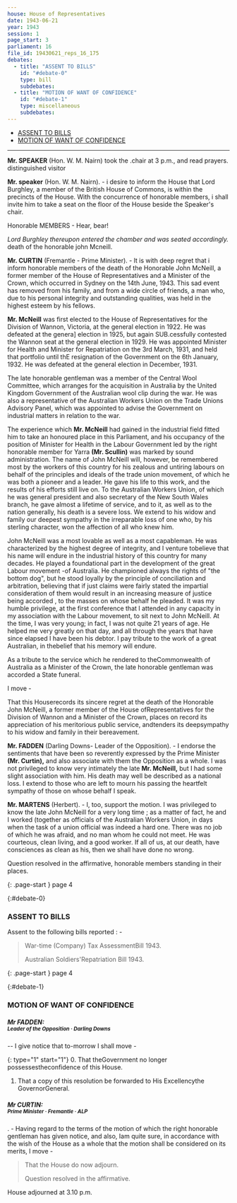 ```yaml
---
house: House of Representatives
date: 1943-06-21
year: 1943
session: 1
page_start: 3
parliament: 16
file_id: 19430621_reps_16_175
debates:
  - title: "ASSENT TO BILLS"
    id: "#debate-0"
    type: bill
    subdebates:
  - title: "MOTION OF WANT OF CONFIDENCE"
    id: "#debate-1"
    type: miscellaneous
    subdebates:
---
```


* [ASSENT TO BILLS](#debate-0)
* [MOTION OF WANT OF CONFIDENCE](#debate-1)


----


 **Mr. SPEAKER** (Hon. W. M. Nairn)  took the .chair at 3 p.m., and read prayers.  distinguished visitor 


 **Mr. speaker** (Hon. W. M. Nairn).  - i desire to inform the House that Lord Burghley, a member of the British House of Commons, is within the precincts of the House. With the concurrence of honorable members, i shall invite him to take a seat on the floor of the House beside the Speaker's chair. 

Honorable MEMBERS  -  Hear, bear! 


 *Lord Burghley thereupon entered the chamber and was seated accordingly.* death of the honorable john Mcneill. 


 **Mr. CURTIN** (Fremantle - Prime Minister). - lt is with deep regret that i inform honorable members of the death of the Honorable John McNeill, a former member of the House of Representatives and a Minister of the Crown, which occurred in Sydney on the 14th June, 1943. This sad event has removed from his family, and from a wide circle of friends, a man who, due to his personal integrity and outstanding qualities, was held in the highest esteem by his fellows. 


 **Mr. McNeill** was first elected to the House of Representatives for the Division of Wannon, Victoria, at the general election in 1922. He was defeated at the genera] election in 1925, but again SUB.cessfully contested the Wannon seat at the general election in 1929. He was appointed Minister for Health and Minister for Repatriation on the 3rd March, 1931, and held that portfolio until thE resignation of the Government on the 6th January, 1932. He was defeated at the general election in December, 1931. 

The late honorable gentleman was a member of the Central Wool Committee, which arranges for the acquisition in Australia by the United Kingdom Government of the Australian wool clip during the war. He was also a representative of the Australian Workers Union on the Trade Unions Advisory Panel, which was appointed to advise the Government on industrial matters in relation to the war. 

The experience which  **Mr. McNeill**  had gained in the industrial field fitted him to take an honoured place in this Parliament, and his occupancy of the position of Minister for Health in the Labour Government led by the right honorable member for Yarra  **(Mr. Scullin)**  was marked by sound administration. The name of John McNeill will, however, be remembered most by the workers of this country for his zealous and untiring labours on behalf of the principles and ideals of the trade union movement, of which he was both a pioneer and a leader. He gave his life to this work, and the results of his efforts still live on. To the Australian Workers Union, of which he was general  president  and also secretary of the New South Wales branch, he gave almost a lifetime of service, and to it, as well as to the nation generally, his death is a severe loss. We extend to his widow and family our deepest sympathy in the irreparable loss of one who, by his sterling character, won the affection of all who knew him. 

John McNeill was a most lovable as well as a most capableman. He was characterized by the highest degree of integrity, and I venture tobelieve that his name will endure in the industrial history of this country for many decades. He played a foundational part in the development of the great Labour movement -of Australia. He championed always the rights of "the bottom dog", but he stood loyally by the principle of conciliation and arbitration, believing that if just claims were fairly stated the impartial consideration of them would result in an increasing measure of justice being accorded , to the masses on whose behalf he pleaded. It was my humble privilege, at the first conference that I attended in any capacity in my association with the Labour movement, to sit next to John McNeill. At the time, I was very young; in fact, I was not quite 21 years of age. He helped me very greatly on that day, and all through the years that have since elapsed I have been his debtor. I pay tribute to the work of a great Australian, in thebelief that his memory will endure. 

As a tribute to the service which he rendered to theCommonwealth of Australia as a Minister of the Crown, the late honorable gentleman was accorded a State funeral. 

I move - 

That this Houserecords its sincere regret at the death of the Honorable John McNeill, a former member of the House ofRepresentatives for the Division of Wannon and a Minister of the Crown, places on record its appreciation of his meritorious public service, andtenders its deepsympathy to his widow and family in their bereavement. 


 **Mr. FADDEN** (Darling Downs- Leader of the Opposition). - I endorse the sentiments that have been so reverently expressed by the Prime Minister  **(Mr. Curtin),**  and also associate with them the Opposition as a whole. I was not privileged to know very intimately the late  **Mr. McNeill,**  but I had some slight association with him.  His  death may well be described as a national loss. I extend to those who are left to mourn his passing the heartfelt sympathy of those on whose behalf I speak. 


 **Mr. MARTENS** (Herbert). - I, too, support the motion. I was privileged to know the late John McNeill for a very long time ; as a matter of fact, he and I worked (together as officials of the Australian Workers Union, in days when the task of a union official was indeed a hard one. There was no job of which he was afraid, and no man whom he could not meet. He was courteous, clean living, and a good worker. If all of us, at our death, have consciences as clean as his, then we shall have done no wrong. 

Question resolved in the affirmative, honorable members standing in their places. 

{: .page-start }
page 4

{:#debate-0}
### ASSENT TO BILLS

Assent to the following bills  reported : - 

  >War-time (Company) Tax AssessmentBill 1943. 
  >
  >Australian Soldiers'Repatriation Bill 1943. 

{: .page-start }
page 4

{:#debate-1}
### MOTION OF WANT OF CONFIDENCE

##### Mr FADDEN:<br><small class="text-muted">Leader of the Opposition &middot; Darling Downs</small>

-- I give notice that to-morrow I shall move - 

{: type="1" start="1"}
0. That theGovernment no longer possessestheconfidence of this House. 
1. That a copy of this resolution be forwarded to His Excellencythe GovernorGeneral. 

##### Mr CURTIN:<br><small class="text-muted">Prime Minister &middot; Fremantle &middot; ALP</small>

.  - Having regard to the terms of the motion of which the right  honorable gentleman  has given notice, and also, Iam quite sure, in accordance with the wish of the House as a whole that the motion shall be considered on its merits, I move - 

  >That the House do now adjourn. 
  >
  >Question resolved  in the affirmative. 

House adjourned  at  3.10 p.m. 

